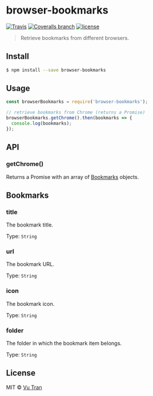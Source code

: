 # browser-bookmarks

[![Travis](https://img.shields.io/travis/vutran/browser-bookmarks/develop.svg?maxAge=2592000&style=flat-square)](https://travis-ci.org/vutran/browser-bookmarks) [![Coveralls branch](https://img.shields.io/coveralls/vutran/browser-bookmarks/develop.svg?maxAge=2592000&style=flat-square)](https://coveralls.io/github/vutran/browser-bookmarks) [![license](https://img.shields.io/github/license/vutran/browser-bookmarks.svg?maxAge=2592000&style=flat-square)](LICENSE)

> Retrieve bookmarks from different browsers.

## Install

```bash
$ npm install --save browser-bookmarks
```

## Usage

```js
const browserBookmarks = require('browser-bookmarks');

// retrieve bookmarks from Chrome (returns a Promise)
browserBookmarks.getChrome().then(bookmarks => {
  console.log(bookmarks);
});
```

## API

### getChrome()

Returns a Promise with an array of [Bookmarks](#bookmarks) objects.

## Bookmarks

### title

The bookmark title.

Type: `String`

### url

The bookmark URL.

Type: `String`

### icon

The bookmark icon.

Type: `String`

### folder

The folder in which the bookmark item belongs.

Type: `String`

## License

MIT © [Vu Tran](https://github.com/vutran/)
